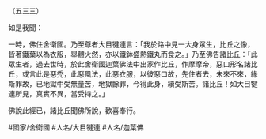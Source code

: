 （五三三）

如是我聞：

一時，佛住舍衛國。乃至尊者大目犍連言：「我於路中見一大身眾生，比丘之像，皆著鐵葉以為衣服，舉體火然，亦以鐵鉢盛熱鐵丸而食之。」乃至佛告諸比丘：「此眾生者，過去世時，於此舍衛國迦葉佛法中出家作比丘，作摩摩帝，惡口形名諸比丘，或言此是惡禿，此惡風法，此惡衣服，以彼惡口故，先住者去，未來不來，緣斯罪故，已地獄中受無量苦，地獄餘罪，今得此身，續受斯苦。諸比丘！如大目犍連所見，真實不異，當受持之。」

佛說此經已，諸比丘聞佛所說，歡喜奉行。

#國家/舍衛國
#人名/大目犍連
#人名/迦葉佛
